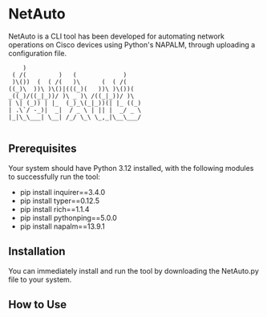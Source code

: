 # NetAuto
NetAuto is a CLI tool has been developed for automating
network operations on Cisco devices using Python's NAPALM,
through uploading a configuration file.

```
    )                                 
 ( /(         )   (             )     
 )\())  (  ( /(   )\      (  ( /(
((_)\  ))\ )\()|(((_)(   ))\ )\())(   
_((_)/((_|_))/ )\ _ )\ /((_|_))/ )\
| \| (_)) | |_  (_)_\(_|_))(| |_ ((_) 
| .\`/ -_)|  _|  / _ \ | || |  _/ _ \ 
|_|\_\___| \__| /_/ \_\ \_,_|\__\___/ 
                                      
```
                                          
## Prerequisites
Your system should have Python 3.12 installed, with the following modules to successfully run the tool:
+ pip install inquirer==3.4.0
+ pip install typer==0.12.5
+ pip install rich==1.1.4
+ pip install pythonping==5.0.0
+ pip install napalm==13.9.1

## Installation
You can immediately install and run the tool by downloading the NetAuto.py file to your system.

## How to Use
